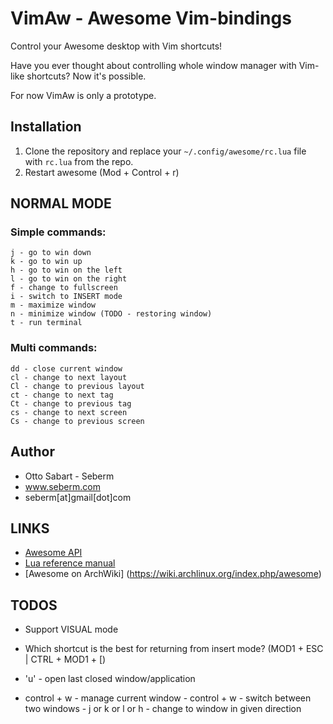 VimAw - Awesome Vim-bindings
============================
Control your Awesome desktop with Vim shortcuts!

Have you ever thought about controlling whole window manager with Vim-like shortcuts? Now it's possible.

For now VimAw is only a prototype.

Installation
------------
1. Clone the repository and replace your `~/.config/awesome/rc.lua` file with `rc.lua` from the repo.
2. Restart awesome (Mod + Control + r)


NORMAL MODE
-----------
### Simple commands:
    j - go to win down
    k - go to win up
    h - go to win on the left
    l - go to win on the right
    f - change to fullscreen
    i - switch to INSERT mode
    m - maximize window
    n - minimize window (TODO - restoring window)
    t - run terminal


### Multi commands:
    dd - close current window
    cl - change to next layout
    Cl - change to previous layout
    ct - change to next tag
    Ct - change to previous tag
    cs - change to next screen
    Cs - change to previous screen


Author
------
* Otto Sabart - Seberm
* www.seberm.com
* seberm[at]gmail[dot]com


LINKS
-----
* [Awesome API](http://awesome.naquadah.org/doc/api/index.html)
* [Lua reference manual](http://www.lua.org/manual/5.1/manual.html)
* [Awesome on ArchWiki] (https://wiki.archlinux.org/index.php/awesome)


TODOS
-----
* Support VISUAL mode
* Which shortcut is the best for returning from insert mode? (MOD1 + ESC | CTRL + MOD1 + [)

* 'u' - open last closed window/application

* control + w - manage current window
            - control + w - switch between two windows
            - j or k or l or h - change to window in given direction

